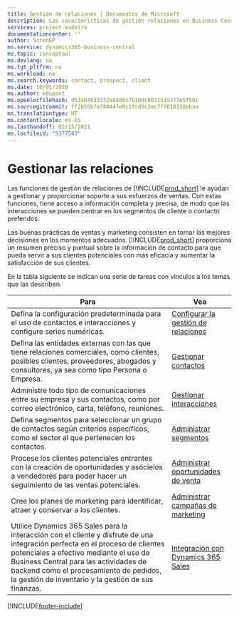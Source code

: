```yaml
---
title: Gestión de relaciones | Documentos de Microsoft
description: Las características de gestión relaciones en Business Central admiten las acciones de ventas y le permiten acceder a la información sobre contactos y clientes potenciales para que pueda atender a los clientes de forma eficaz.
services: project-madeira
documentationcenter: ''
author: SorenGP
ms.service: dynamics365-business-central
ms.topic: conceptual
ms.devlang: na
ms.tgt_pltfrm: na
ms.workload: na
ms.search.keywords: contact, prospect, client
ms.date: 10/01/2020
ms.author: edupont
ms.openlocfilehash: d53ab4833332ad488c7b1b9c6031515377e5f58c
ms.sourcegitcommit: ff2b55b7e790447e0c1fcd5c2ec7f7610338ebaa
ms.translationtype: HT
ms.contentlocale: es-ES
ms.lasthandoff: 02/15/2021
ms.locfileid: "5377503"
---
```

# <a name="managing-relationships"></a>Gestionar las relaciones
Las funciones de gestión de relaciones de [!INCLUDE[prod_short](includes/prod_short.md)] le ayudan a gestionar y proporcionar soporte a sus esfuerzos de ventas. Con estas funciones, tiene acceso a información completa y precisa, de modo que las interacciones se pueden centrar en los segmentos de cliente o contacto preferidos.

Las buenas prácticas de ventas y marketing consisten en tomar las mejores decisiones en los momentos adecuados. [!INCLUDE[prod_short](includes/prod_short.md)] proporciona un resumen preciso y puntual sobre la información de contacto para que pueda servir a sus clientes potenciales con más eficacia y aumentar la satisfacción de sus clientes.

En la tabla siguiente se indican una serie de tareas con vínculos a los temas que las describen.  

| Para | Vea |
| --- | --- |
|Defina la configuración predeterminada para el uso de contactos e interacciones y configure series numéricas.|[Configurar la gestión de relaciones](marketing-setup-marketing.md)|
|Defina las entidades externas con las que tiene relaciones comerciales, como clientes, posibles clientes, proveedores, abogados y consultores, ya sea como tipo Persona o Empresa.|[Gestionar contactos](marketing-contacts.md)|
|Administre todo tipo de comunicaciones entre su empresa y sus contactos, como por correo electrónico, carta, teléfono, reuniones.|[Gestionar interacciones](marketing-interactions.md)|
|Defina segmentos para seleccionar un grupo de contactos según criterios específicos, como el sector al que pertenecen los contactos.|[Administrar segmentos](marketing-segments.md)|
|Procese los clientes potenciales entrantes con la creación de oportunidades y asócielos a vendedores para poder hacer un seguimiento de las ventas potenciales.|[Administrar oportunidades de venta](marketing-manage-sales-opportunities.md)|
|Cree los planes de marketing para identificar, atraer y conservar a los clientes.|[Administrar campañas de marketing](marketing-campaigns.md)|
|Utilice Dynamics 365 Sales para la interacción con el cliente y disfrute de una integración perfecta en el proceso de clientes potenciales a efectivo mediante el uso de Business Central para las actividades de backend como el procesamiento de pedidos, la gestión de inventario y la gestión de sus finanzas.|[Integración con Dynamics 365 Sales](marketing-integrate-dynamicscrm.md)|


[!INCLUDE[footer-include](includes/footer-banner.md)]